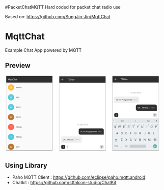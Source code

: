 #PacketChatMQTT
Hard coded for packet chat radio use

Based on:
https://github.com/SungJin-Jin/MqttChat

# MqttChat
Example Chat App powered by MQTT 


## Preview

![mqttchat](/image/mqttchat.png)



## Using Library
   * Paho MQTT Client : https://github.com/eclipse/paho.mqtt.android
   * Chatkit : https://github.com/stfalcon-studio/ChatKit
